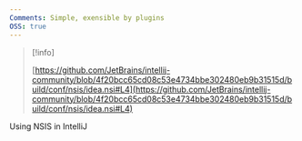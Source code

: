 ```yaml
---
Comments: Simple, exensible by plugins
OSS: true
---
```

> [!info]  
>  
> [https://github.com/JetBrains/intellij-community/blob/4f20bcc65cd08c53e4734bbe302480eb9b31515d/build/conf/nsis/idea.nsi#L4](https://github.com/JetBrains/intellij-community/blob/4f20bcc65cd08c53e4734bbe302480eb9b31515d/build/conf/nsis/idea.nsi#L4)  

Using NSIS in IntelliJ